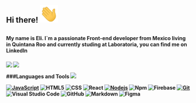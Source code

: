 <h2 align="left"> Hi there! <img src="https://github.com/ABSphreak/ABSphreak/blob/master/gifs/Hi.gif" width="50px"><h2/>
<h4 align="left"> My name is Eli. I`m a passionate Front-end developer from Mexico living in Quintana Roo and currently studing at Laboratoria, you can find me on LinkedIn<h4/>
  
<img align="center" src="https://static.vecteezy.com/system/resources/previews/000/229/542/non_2x/young-caucasian-woman-as-female-developer-profession-vector.jpg"/>

<img align="center" src="https://github.com/anathayna/anathayna/blob/master/assets/pusheencode.gif"/>

###Languages and Tools <img src="https://github.com/anathayna/anathayna/blob/master/assets/bmo.gif?raw=1" width="50vw"/>

[![JavaScript](https://img.shields.io/badge/-JavaScript-black?style=flat&logo=javascript&link=https://github.com/BRdhanani)](https://github.com/BRdhanani)
![HTML5](https://img.shields.io/badge/-HTML5-333333?style=flat&logo=HTML5)
![CSS](https://img.shields.io/badge/-CSS-333333?style=flat&logo=CSS3&logoColor=1572B6)
![React](https://img.shields.io/badge/-React-333333?style=flat&logo=react)
[![Nodejs](https://img.shields.io/badge/-Nodejs-green?style=flat&logo=Node.js&link=https://github.com/BRdhanani)](https://github.com/BRdhanani)
![Npm](https://img.shields.io/badge/-npm-CB3837?style=flat-square&logo=npm)
![Firebase](https://img.shields.io/badge/-Firebase-FFCA28?style=flat-square&logo=firebase&logoColor=ffffff)
[![Git](https://img.shields.io/badge/-Git-black?style=flat&logo=git&link=https://github.com/BRdhanani)](https://github.com/BRdhanani)
![Visual Studio Code](https://img.shields.io/badge/-Visual%20Studio%20Code-333333?style=flat&logo=visual-studio-code&logoColor=007ACC)
![GitHub](https://img.shields.io/badge/-GitHub-181717?style=flat-square&logo=github)
![Markdown](https://img.shields.io/badge/-Markdown-000000?style=flat-square&logo=markdown)
![Figma](http://img.shields.io/badge/-Figma-30333c?style=flat-square&logo=figma&logoColor=ffffff)


